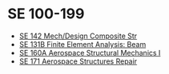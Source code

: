 # SE 100-199
* [SE 142 Mech/Design Composite Str](/Department/SE/SE100-199/SE142.md)
* [SE 131B Finite Element Analysis: Beam](/Department/SE/SE100-199/SE131B.md)
* [SE 160A Aerospace Structural Mechanics I](/Department/SE/SE100-199/SE160A.md)
* [SE 171 Aerospace Structures Repair](/Department/SE/SE100-199/SE171.md)
